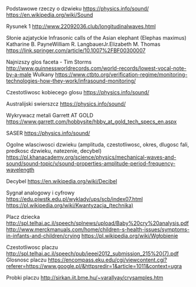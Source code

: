 Podstawowe rzeczy o dzwieku
<https://physics.info/sound/>
<https://en.wikipedia.org/wiki/Sound>

Rysunek 1
<http://www.22092036.club/longitudinalwaves.html>

Słonie azjatyckie
Infrasonic calls of the Asian elephant (Elephas maximus)
Katharine B. PayneWilliam R. LangbauerJr.Elizabeth M. Thomas
<https://link.springer.com/article/10.1007%2FBF00300007>

Najnizszy glos faceta - Tim Storms
<http://www.guinnessworldrecords.com/world-records/lowest-vocal-note-by-a-male>
Wulkany
<https://www.ctbto.org/verification-regime/monitoring-technologies-how-they-work/infrasound-monitoring/>

Czestotliwosc kobiecego glosu
<https://physics.info/sound/>

Australijski swierszcz
<https://physics.info/sound/>

Wykrywacz metali Garrett AT GOLD
<https://www.garrett.com/hobbysite/hbby_at_gold_tech_specs_en.aspx>

SASER
<https://physics.info/sound/>

Ogolne wlasciwosci dzwieku (amplituda, czestotliwosc, okres, dlugosc fali, predkosc dzwieku, natezenie, decybel)
<https://pl.khanacademy.org/science/physics/mechanical-waves-and-sound/sound-topic/v/sound-properties-amplitude-period-frequency-wavelength>

Decybel
<https://en.wikipedia.org/wiki/Decibel>

Sygnał analogowy i cyfrowy
<https://edu.pjwstk.edu.pl/wyklady/ups/scb/index07.html>
<https://pl.wikipedia.org/wiki/Kwantyzacja_(technika)>

Placz dziecka
<http://spl.telhai.ac.il/speech/splnews/upload/Baby%20cry%20analysis.pdf>
<http://www.merckmanuals.com/home/children-s-health-issues/symptoms-in-infants-and-children/crying>
<https://pl.wikipedia.org/wiki/Wgłobienie>

Czestotliwosc placzu
<http://spl.telhai.ac.il/speech/pub/ieeei2012_submission_215%20(7).pdf>
Glosnosc placzu
<https://encompass.eku.edu/cgi/viewcontent.cgi?referer=https://www.google.pl/&httpsredir=1&article=1011&context=ugra>

Probki placzu
<http://sirkan.iit.bme.hu/~varallyay/crysamples.htm>
